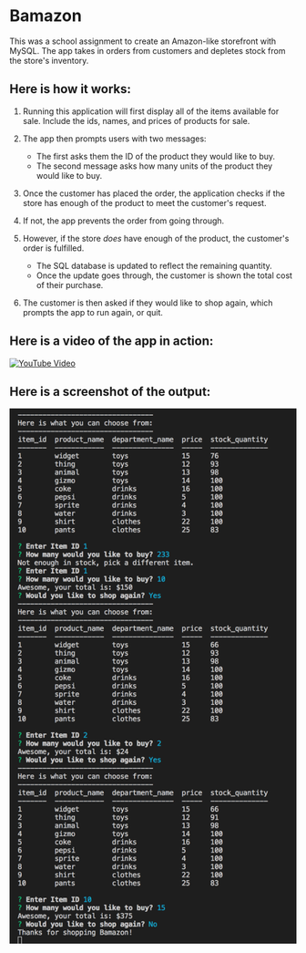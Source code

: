 # Bamazon

This was a school assignment to create an Amazon-like storefront with MySQL. The app takes in orders from customers and depletes stock from the store's inventory.

## Here is how it works:

1. Running this application will first display all of the items available for sale. Include the ids, names, and prices of products for sale.

2. The app then prompts users with two messages:

    * The first asks them the ID of the product they would like to buy.
    * The second message asks how many units of the product they would like to buy. 

3. Once the customer has placed the order, the application checks if the store has enough of the product to meet the customer's request.  

4. If not, the app prevents the order from going through.

5. However, if the store _does_ have enough of the product, the customer's order is fulfilled.
   * The SQL database is updated to reflect the remaining quantity.
   * Once the update goes through, the customer is shown the total cost of their purchase.

6. The customer is then asked if they would like to shop again, which prompts the app to run again, or quit.

## Here is a video of the app in action: 

[![YouTube Video](http://img.youtube.com/vi/qevBmGEqe2A/0.jpg)](http://www.youtube.com/watch?v=qevBmGEqe2A)

## Here is a screenshot of the output: 

![Output](/images/output.png)







